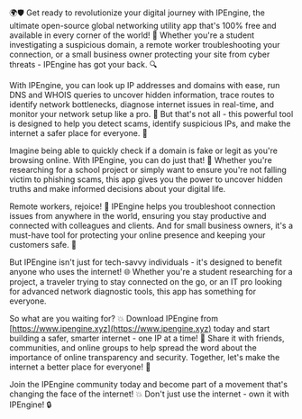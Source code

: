 🌍🛡️ Get ready to revolutionize your digital journey with IPEngine, the ultimate open-source global networking utility app that's 100% free and available in every corner of the world! 🚀 Whether you're a student investigating a suspicious domain, a remote worker troubleshooting your connection, or a small business owner protecting your site from cyber threats - IPEngine has got your back. 🔍

With IPEngine, you can look up IP addresses and domains with ease, run DNS and WHOIS queries to uncover hidden information, trace routes to identify network bottlenecks, diagnose internet issues in real-time, and monitor your network setup like a pro. 📡 But that's not all - this powerful tool is designed to help you detect scams, identify suspicious IPs, and make the internet a safer place for everyone. 💪

Imagine being able to quickly check if a domain is fake or legit as you're browsing online. With IPEngine, you can do just that! 🤔 Whether you're researching for a school project or simply want to ensure you're not falling victim to phishing scams, this app gives you the power to uncover hidden truths and make informed decisions about your digital life.

Remote workers, rejoice! 🎉 IPEngine helps you troubleshoot connection issues from anywhere in the world, ensuring you stay productive and connected with colleagues and clients. And for small business owners, it's a must-have tool for protecting your online presence and keeping your customers safe. 💼

But IPEngine isn't just for tech-savvy individuals - it's designed to benefit anyone who uses the internet! 🌐 Whether you're a student researching for a project, a traveler trying to stay connected on the go, or an IT pro looking for advanced network diagnostic tools, this app has something for everyone.

So what are you waiting for? 💥 Download IPEngine from [https://www.ipengine.xyz](https://www.ipengine.xyz) today and start building a safer, smarter internet - one IP at a time! 🚀 Share it with friends, communities, and online groups to help spread the word about the importance of online transparency and security. Together, let's make the internet a better place for everyone! 🌟

Join the IPEngine community today and become part of a movement that's changing the face of the internet! 💥 Don't just use the internet - own it with IPEngine! 🔒